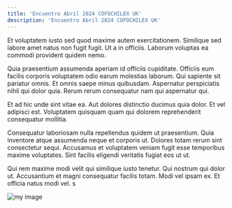 ```yaml
---
title: 'Encuentro Abril 2024 COFOCHILEX UK'
description: 'Encuentro Abril 2024 COFOCHILEX UK'
---
```


Et voluptatem iusto sed quod maxime autem exercitationem. Similique sed labore amet natus non fugit fugit. Ut a in officiis. Laborum voluptas ea commodi provident quidem nemo.

Quia praesentium assumenda aperiam id officiis cupiditate. Officiis eum facilis corporis voluptatem odio earum molestias laborum. Qui sapiente sit pariatur omnis. Et omnis saepe minus quibusdam. Aspernatur perspiciatis nihil qui dolor quia. Rerum rerum consequatur nam qui aspernatur qui.

Et ad hic unde sint vitae ea. Aut dolores distinctio ducimus quia dolor. Et vel adipisci est. Voluptatem quisquam quam qui dolorem reprehenderit consequatur mollitia.

Consequatur laboriosam nulla repellendus quidem ut praesentium. Quia inventore atque assumenda neque et corporis ut. Dolores totam rerum sint consectetur sequi. Accusamus et voluptatem veniam fugit esse temporibus maxime voluptates. Sint facilis eligendi veritatis fugiat eos ut ut.

Qui rem maxime modi velit qui similique iusto tenetur. Qui nostrum qui dolor ut. Accusantium et magni consequatur facilis totam. Modi vel ipsam ex. Et officia natus modi vel.
s

![my image](/img/2024-04-20.png)
